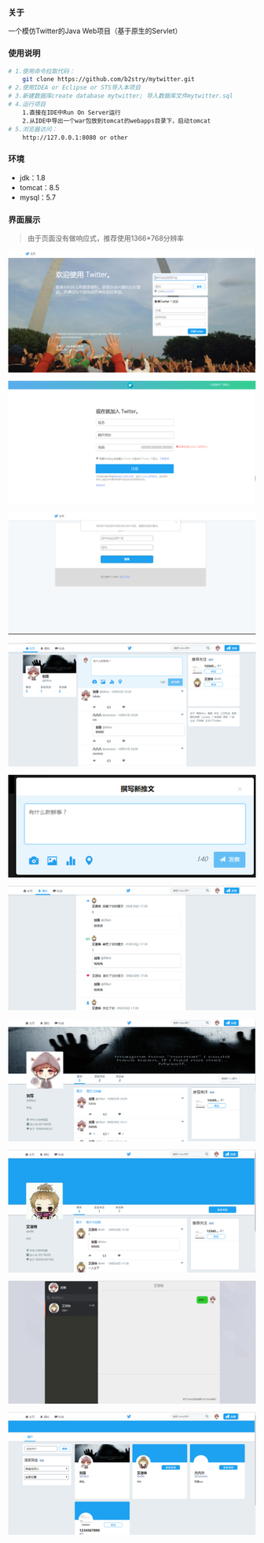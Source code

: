 ### 关于
一个模仿Twitter的Java Web项目（基于原生的Servlet）

### 使用说明
```bash
# 1.使用命令拉取代码：
    git clone https://github.com/b2stry/mytwitter.git
# 2.使用IDEA or Eclipse or STS导入本项目
# 3.新建数据库create database mytwitter; 导入数据库文件mytwitter.sql
# 4.运行项目
    1.直接在IDE中Run On Server运行
    2.从IDE中导出一个war包放到tomcat的webapps目录下，启动tomcat
# 5.浏览器访问：
    http://127.0.0.1:8080 or other
```

### 环境
* jdk：1.8 
* tomcat：8.5
* mysql：5.7


### 界面展示
> 由于页面没有做响应式，推荐使用1366*768分辨率

![首页](https://raw.githubusercontent.com/b2stry/imgrepo/master/index.png)
<br>

![注册界面](https://raw.githubusercontent.com/b2stry/imgrepo/master/register.png)
<br>


![登录界面](https://raw.githubusercontent.com/b2stry/imgrepo/master/login.png)
<br>

![主界面](https://raw.githubusercontent.com/b2stry/imgrepo/master/main.png)
<br>


![发推](https://raw.githubusercontent.com/b2stry/imgrepo/master/tui.png)
<br>


![通知界面](https://raw.githubusercontent.com/b2stry/imgrepo/master/notify.png)
<br>

![用户界面](https://raw.githubusercontent.com/b2stry/imgrepo/master/self.png)
<br>


![其他用户界面](https://raw.githubusercontent.com/b2stry/imgrepo/master/other.png)
<br>

![聊天界面](https://raw.githubusercontent.com/b2stry/imgrepo/master/message.png)
<br>

![查询用户界面](https://raw.githubusercontent.com/b2stry/imgrepo/master/seacher.png)

